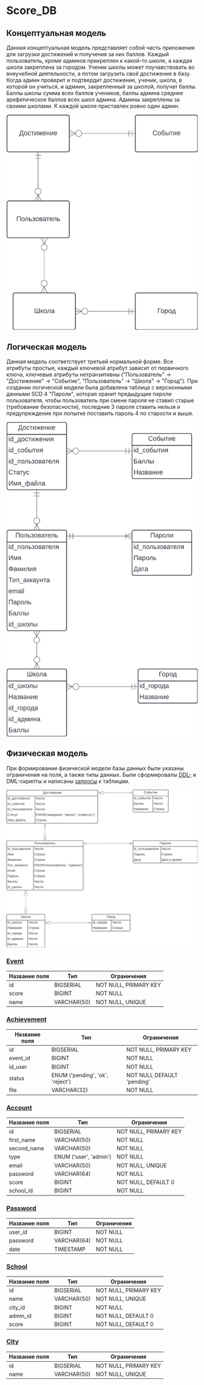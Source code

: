 # Score_DB

## Концептуальная модель
Данная концептуальная модель представляет собой часть приложения для загрузки достижений и получения за них баллов. Каждый пользователь, кроме админов прикреплен к какой-то школе, а каждая школа закреплена за городом. Ученик школы может поучавствовать во внеучебной деятельности, а потом загрузить своё достижение в базу. Когда админ проверит и подтвердит достижение, ученик, школа, в которой он учиться, и адмиин, закрепленный за школой, получат баллы. Баллы школы сумма всех баллов учеников, баллы админа среднее арефитическое баллов всех школ админа. Админы закреплены за своими школами. К каждой школе приставлен ровно один админ.

![conceptual_model](img/conceptual_model.jpeg)

## Логическая модель 
Данная модель соответствует третьей нормальной форме. Все атрибуты простые, каждый ключевой атрибут зависит от первичного ключа, ключевые атрибуты нетранзитивны ("Пользователь" -> "Достижение" -> "Событие", "Пользователь" -> "Школа" -> "Город"). При создании логической модели была добавлена таблица с версионными данными SCD 4 "Пароли", которая хранит предыдущие пароли пользователя, чтобы пользователь при смене пароля не ставил старые (требование безопасности), последние 3 пароля ставить нельзя и предупреждение при попытке поставить пароль 4 по старости и выше.



![logical model](img/logical_model.jpeg)

## Физическая модель

При формировании физической модели базы данных были указаны ограничения на поля, а также типы данных. Были сформировалы [DDL-](src/ddl.sql) и DML-скрипты и написаны [запросы](src/queries.sql) к таблицам.

![physical_model](img/physical_model.jpeg)

### [Event](src/event.sql)

| Название поля | Тип          | Ограничения                              |
| ------------- | -----------  | ---------------------------------------- |
| id            | BIGSERIAL    | NOT NULL, PRIMARY KEY                    |
| score         | BIGINT       | NOT NULL                                 |
| name          | VARCHAR(50)  | NOT NULL, UNIQUE                         |


### [Achievement](src/achievement.sql)

| Название поля | Тип                              | Ограничения                |
| ------------- | -------------------------------- | -------------------------- |
| id            | BIGSERIAL                        | NOT NULL, PRIMARY KEY      |
| event_id      | BIGINT                           | NOT NULL                   |
| id_user       | BIGINT                           | NOT NULL                   |
| status        | ENUM ('pending', 'ok', 'reject') | NOT NULL DEFAULT 'pending' |
| file          | VARCHAR(32)                      | NOT NULL                   |

### [Account](src/account.sql)

| Название поля   | Тип                    | Ограничения                           |
| --------------- | ---------------------- | ------------------------------------- |
| id              | BIGSERIAL              | NOT NULL, PRIMARY KEY                 |
| first_name      | VARCHAR(50)            | NOT NULL                              |
| second_name     | VARCHAR(50)            | NOT NULL                              |
| type            | ENUM ('user', 'admin') | NOT NULL                              |
| email           | VARCHAR(50)            | NOT NULL, UNIQUE                      |
| password        | VARCHAR(64)            | NOT NULL                              |
| score           | BIGINT                 | NOT NULL, DEFAULT 0                   |
| school_id       | BIGINT                 | NOT NULL                              | 

### [Password](src/password.sql)

| Название поля   | Тип          | Ограничения   |
| --------------- | ------------ | ------------- |
| user_id         | BIGINT       | NOT NULL      |
| password        | VARCHAR(64)  | NOT NULL      |
| date            | TIMESTAMP    | NOT NULL      |

### [School](src/school.sql)

| Название поля   | Тип          | Ограничения                   |
| --------------- | ------------ | ----------------------------- |
| id              | BIGSERIAL    | NOT NULL, PRIMARY KEY         |
| name            | VARCHAR(50)  | NOT NULL, UNIQUE              |
| city_id         | BIGINT       | NOT NULL                      |
| admin_id        | BIGINT       | NOT NULL, DEFAULT 0           |
| score           | BIGINT       | NOT NULL, DEFAULT 0           |

### [City](src/city.sql)

| Название поля | Тип         | Ограничения           |
| ------------- | ----------- | --------------------- |
| id            | BIGSERIAL   | NOT NULL, PRIMARY KEY |
| name          | VARCHAR(50) | NOT NULL, UNIQUE      |